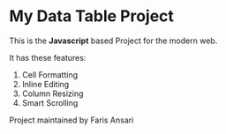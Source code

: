 # My Data Table Project

This is the **Javascript** based Project for the modern web.

It has these features:
1. Cell Formatting
2. Inline Editing
3. Column Resizing
4. Smart Scrolling

Project maintained by Faris Ansari
